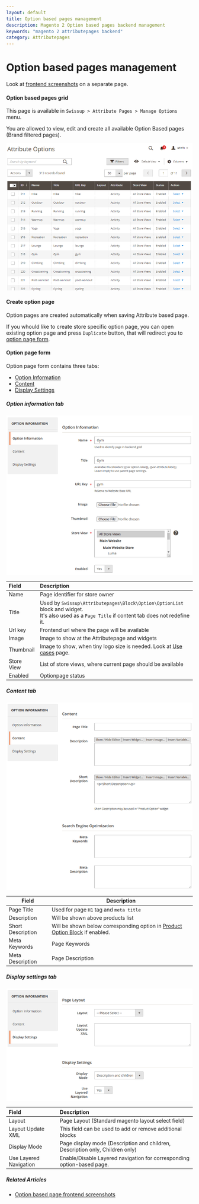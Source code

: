 ```yaml
---
layout: default
title: Option based pages management
description: Magento 2 Option based pages backend management
keywords: "magento 2 attributepages backend"
category: Attributepages
---
```


# Option based pages management

Look at [frontend screenshots](/m2/extensions/attributepages/option-based-page/frontend/)
on a separate page.

#### Option based pages grid

This page is available in `Swissup > Attribute Pages > Manage Options`
menu.

You are allowed to view, edit and create all available Option Based pages
(Brand filtered pages).

![Option based pages grid](/images/m2/attributepages/option-based-page/backend/grid.png)

#### Create option page

Option pages are created automatically when saving Attribute based page.

If you whould like to create store specific option page, you can open existing
option page and press `Duplicate` button, that will redirect you to
[option page form](#option-page-form).

#### Option page form

Option page form contains three tabs:

- [Option Information](#option-information-tab)
- [Content](#content-tab)
- [Display Settings](#display-settings-tab)

##### Option information tab

![Option information](/images/m2/attributepages/option-based-page/backend/tab-option-information.png)

Field | Description
:-----|:-----------
Name | Page identifier for store owner
Title | Used by `Swissup\Attributepages\Block\Option\OptionList` block and widget.<br/> It's also used as a `Page Title` if content tab does not redefine it.
Url key | Frontend url where the page will be available
Image | Image to show at the Attributepage and widgets
Thumbnail | Image to show, when tiny logo size is needed. Look at [Use cases](/m2/extensions/attributepages/use-cases/) page.
Store View | List of store views, where current page should be available
Enabled | Optionpage status

##### Content tab

![Content tab](/images/m2/attributepages/option-based-page/backend/tab-content.png)

Field       | Description
------------|------------
Page Title  | Used for page `H1` tag and `meta title`
Description | Will be shown above products list
Short Description | Will be shown below corresponding option in [Product Option Block](/m2/extensions/attributepages/widgets-and-blocks/product-option-block/) if enabled.
Meta Keywords     | Page Keywords
Meta Description  | Page Description

##### Display settings tab

![Display settings tab](/images/m2/attributepages/option-based-page/backend/tab-display-settings.png)

Field | Description
:-----|:-----------
Layout | Page Layout (Standard magento layout select field)
Layout Update XML | This field can be used to add or remove additional blocks
Display Mode | Page display mode (Description and children, Description only, Children only)
Use Layered Navigation | Enable/Disable Layered navigation for corresponding option-based page.

##### Related Articles
- [Option based page frontend screenshots](/m2/extensions/attributepages/option-based-page/frontend/)
